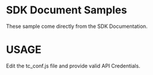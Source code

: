 # SDK Document Samples
These sample come directly from the SDK Documentation.

# USAGE
Edit the tc_conf.js file and provide valid API Credentials.